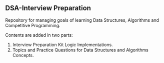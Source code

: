 ## DSA-Interview Preparation
Repository for managing goals of learning Data Structures, Algorithms and Competitive Programming.

Contents are added in two parts:

1. Interview Preparation Kit Logic Implementations.
2. Topics and Practice Questions for Data Structures and Algorithms Concepts. 
